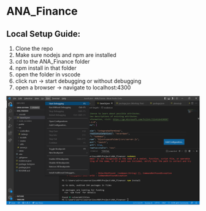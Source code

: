 # ANA_Finance
## Local Setup Guide:
1. Clone the repo
2. Make sure nodejs and npm are installed
3. cd to the ANA_Finance folder
4. npm install in that folder
5. open the folder in vscode
6. click run -> start debugging or without debugging
7. open a browser -> navigate to localhost:4300

![alt text](vscodepic.png)
